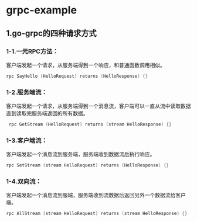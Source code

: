 # grpc-example
## 1.go-grpc的四种请求方式

### 1-1.一元RPC方法：

客户端发起一个请求，从服务端得到一个响应，和普通函数调用相似。

```go
rpc SayHello (HelloRequest) returns (HelloResponse) {}
```

### 1-2.服务端流：

客户端发起一个请求，从服务端得到一个消息流，客户端可以一直从流中读取数据直到读取完服务端返回的所有数据。

```go
 rpc GetStream (HelloRequest) returns (stream HelloResponse) {}
```

### 1-3.客户端流：

客户端发起一个消息流到服务端，服务端收到数据流后执行响应。

```go
rpc SetStream (stream HelloRequest) returns (HelloResponse) {}
```

### 1-4.双向流：

客户端发起一个消息流到服端，服务端收到流数据后返回另外一个数据流给客户端。

```go
rpc AllStream (stream HelloRequest) returns (stream HelloResponse) {}
```